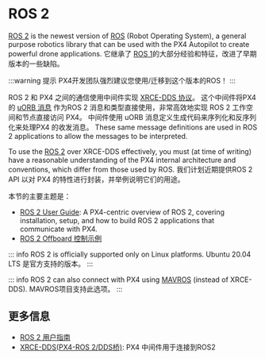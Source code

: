 # ROS 2

[ROS 2](https://docs.ros.org/en/humble/#) is the newest version of [ROS](http://www.ros.org/) (Robot Operating System), a general purpose robotics library that can be used with the PX4 Autopilot to create powerful drone applications. 它继承了 [ROS 1](../ros/ros1.md)的大部分经验和特征，改进了早期版本的一些缺陷。

:::warning
提示
PX4开发团队强烈建议您使用/迁移到这个版本的ROS！
:::

ROS 2 和 PX4 之间的通信使用中间件实现 [XRCE-DDS 协议](../middleware/uxrce_dds.md)。 这个中间件将PX4的 [uORB 消息](../msg_docs/README.md) 作为ROS 2 消息和类型直接使用，非常高效地实现 ROS 2 工作空间和节点直接访问 PX4。 中间件使用 uORB 消息定义生成代码来序列化和反序列化来处理PX4 的收发消息。 These same message definitions are used in ROS 2 applications to allow the messages to be interpreted.

To use the [ROS 2](../ros2/user_guide.md) over XRCE-DDS effectively, you must (at time of writing) have a reasonable understanding of the PX4 internal architecture and conventions, which differ from those used by ROS. 我们计划近期提供ROS 2 API 以对 PX4 的特性进行封装，并举例说明它们的用途。

本节的主要主题是：
- [ROS 2 User Guide](../ros2/user_guide.md): A PX4-centric overview of ROS 2, covering installation, setup, and how to build ROS 2 applications that communicate with PX4.
- [ROS 2 Offboard 控制示例](../ros2/offboard_control.md)

::: info
ROS 2 is officially supported only on Linux platforms.
Ubuntu 20.04 LTS 是官方支持的版本。
:::


::: info ROS 2 can also connect with PX4 using [MAVROS](https://github.com/mavlink/mavros/tree/ros2/mavros) (instead of XRCE-DDS). MAVROS项目支持此选项。
:::


## 更多信息

- [ROS 2 用户指南](../ros2/user_guide.md)
- [XRCE-DDS(PX4-ROS 2/DDS桥)](../middleware/uxrce_dds.md): PX4 中间件用于连接到ROS2

